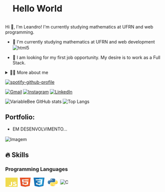 <!--título-->
<div id="user-content-toc">
  <ul align="left">
    <summary><h1 style="display: inline-block">Hello World</h1></summary>
</div>

<!-- Presentation -->
<p>
  Hi 👋, I'm Leandro! I'm currently studying mathematics at UFRN and web programming.

  - 🌱 I'm currently studying mathematics at UFRN and web development <img align="center" alt="html5" src="https://img.shields.io/badge/Edx-193A3E?style=for-the-badge&logo=edx&logoColor=white" />

  - 🔭 I am looking for my first job opportunity. My desire is to work as a Full Stack.
</p>

<!-- Dropdown -->
<details>
  <summary>👨‍💻 More about me</summary>

  - 💬  Tenho 23 anos e estou cursando Matemática pela Universidade Federal do Rio Grande do Norte. Além disso, estou pagando disciplinas no curso de Sistemas de Informação para expandir meu conhecimento em programação e me manter atualizado sobre o mundo da tecnologia. Meu objetivo é me tornar um desenvolvedor full-stack e compartilhar meu conhecimento, contribuindo para os mais variados projetos.

  - ⚡  Gosto de ler, assistir filmes, jogar videogame, além de praticar esportes como ciclismo e futebol. Acredito que nossos interesses pessoais ajudam a aprimorar nossa percepção e a forma como resolvemos problemas. \o/
</details>

[![spotify-github-profile](https://spotify-github-profile.kittinanx.com/api/view?uid=31j7vjwg7xib536sxm6b5et6i7xm&cover_image=true&theme=novatorem&show_offline=false&background_color=121212&interchange=true&bar_color=53b14f&bar_color_cover=false)](https://spotify-github-profile.kittinanx.com/api/view?uid=31j7vjwg7xib536sxm6b5et6i7xm&redirect=true)


<!-- Links -->
[![Gmail](https://img.shields.io/badge/Gmail-D14836?style=for-the-badge&logo=gmail&logoColor=white)](mailto:leandrooos222@gmail.com)
[![Instagram](https://img.shields.io/badge/Instagram-E4405F?style=for-the-badge&logo=instagram&logoColor=white)](https://www.instagram.com/leandro.sergio.583?igsh=Y3pvZ2U0NHdsZHp1)
[![LinkedIn](https://img.shields.io/badge/LinkedIn-0077B5?style=for-the-badge&logo=linkedin&logoColor=white)]()


<!-- GithubStats -->
![VariableBee GitHub stats](https://github-readme-stats.vercel.app/api?username=LeoSergio&show_icons=true&theme=tokyonight)
![Top Langs](https://github-readme-stats.vercel.app/api/top-langs/?username=LeoSergio&show_icons=true&theme=tokyonight&layout=compact)

<!-- Portfolio -->
## Portfolio:
- EM DESENVOLVIMENTO...

<!-- GIF -->
<p align="left">
  <img align="center" src="https://olhardigital.com.br/wp-content/uploads/2023/11/Gif-astronauta-arco-iris.gif" alt="Imagem" width="500" height="300">
</p>

## 🔥 Skills
<!-- Skills: Programming Languages -->
  <div style="flex-basis: 48%;">
    <h3>Programming Languages</h3>
    <img align="center" alt="Js" height="30" width="40" src="https://raw.githubusercontent.com/devicons/devicon/master/icons/javascript/javascript-plain.svg">
    <img align="center" alt="HTML" height="30" width="40" src="https://raw.githubusercontent.com/devicons/devicon/master/icons/html5/html5-original.svg">
    <img align="center" alt="CSS" height="30" width="40" src="https://raw.githubusercontent.com/devicons/devicon/master/icons/css3/css3-original.svg">
    <img align="center" alt="Python" height="30" width="40" src="https://raw.githubusercontent.com/devicons/devicon/master/icons/python/python-original.svg">
    <img align="center" alt="C" height="30" width="40" src="https://cdn.jsdelivr.net/gh/devicons/devicon/icons/c/c-original.svg">
  </div>
  
  <!-- Skills: Tools & Frameworks -->
  <!-- 
  <div style="flex-basis: 48%;">
    <h3>Tools & Frameworks</h3>
    <img align="center" alt="VScode" height="30" width="40" src="https://cdn.jsdelivr.net/gh/devicons/devicon/icons/vscode/vscode-original.svg">
    <img align="center" alt="Jupyter" height="30" width="40" src="https://cdn.jsdelivr.net/gh/devicons/devicon/icons/jupyter/jupyter-original.svg">
    <img align="center" alt="Chris-AWS" height="30" width="40" src="https://cdn.jsdelivr.net/gh/devicons/devicon/icons/git/git-original.svg">
    <img align="center" alt="Bash" height="30" width="40" src="https://cdn.jsdelivr.net/gh/devicons/devicon/icons/bash/bash-original.svg">
  </div>
  -->
  <!-- Skills: Libraries -->

  <!-- 
  <div style="flex-basis: 48%;">
    <h3>Libraries</h3>
    <img align="center" alt="Numpy" height="30" width="40" src="https://cdn.jsdelivr.net/gh/devicons/devicon/icons/numpy/numpy-original.svg">
    <img align="center" alt="Pandas" src="https://raw.githubusercontent.com/devicons/devicon/2ae2a900d2f041da66e950e4d48052658d850630/icons/pandas/pandas-original.svg" alt="pandas" width="40" height="40"/>
    <img align="center" alt="Seaborn" src="https://seaborn.pydata.org/_images/logo-mark-lightbg.svg" alt="seaborn" width="40" height="40"/>
    <img align="center" alt="Scikit-learn" src="https://upload.wikimedia.org/wikipedia/commons/0/05/Scikit_learn_logo_small.svg" alt="scikit_learn" width="40" height="40"/>
  </div>
  -->
